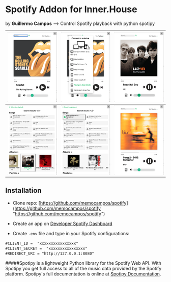 # Spotify Addon for Inner.House 
by **Guillermo Campos**
-->  Control Spotify playback with python spotipy 


| ![screenshot2](/static/images/spotify/Screenshots/Screnshot2.png "screenshot2")  |  ![screenshot1](/static/images/spotify/Screenshots/Screnshot1.png "screenshot1") |  ![screenshot3](/static/images/spotify/Screenshots/Screnshot3.png "screenshot3") |
| ------------ | ------------ | ------------ |
|![screenshot4](/static/images/spotify/Screenshots/Screnshot4.png "screenshot4")  | ![screenshot5](/static/images/spotify/Screenshots/Screnshot5.png "screenshot5")  |  ![screenshot6](/static/images/spotify/Screenshots/Screnshot6.png "screenshot6") |




## Installation


- Clone repo:  [https://github.com/memocampos/spotify](https://github.com/memocampos/spotify "https://github.com/memocampos/spotify") 

- Create an app on [Developer Spotify Dashboard](https://developer.spotify.com/dashboard "Developer Spotify")

- Create `.env` file and type in your Spotify  configurations:
```properties
#CLIENT_ID =  "xxxxxxxxxxxxxxxx"
#CLIENT_SECRET =  "xxxxxxxxxxxxxxxx"
#REDIRECT_URI = "http://127.0.0.1:8080"
```



#####Spotipy is a lightweight Python library for the Spotify Web API. With Spotipy you get full access to all of the music data provided by the Spotify platform.
Spotipy's full documentation is online at [Spotipy Documentation](http://spotipy.readthedocs.org/).
